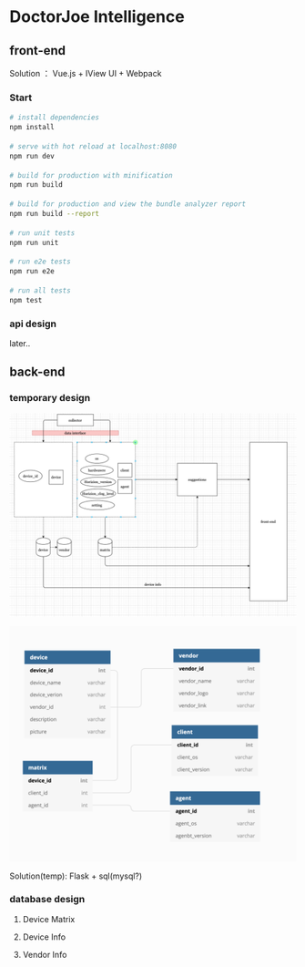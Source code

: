 # DoctorJoe Intelligence

## front-end
Solution ： Vue.js + IView UI + Webpack

### Start
``` bash
# install dependencies
npm install

# serve with hot reload at localhost:8080
npm run dev

# build for production with minification
npm run build

# build for production and view the bundle analyzer report
npm run build --report

# run unit tests
npm run unit

# run e2e tests
npm run e2e

# run all tests
npm test
```

###  api design
later..

## back-end

### temporary design
![avatar](./doc_assets/djflow.png)

![avatar](./doc_assets/db-demo.png)

Solution(temp): Flask + sql(mysql?)
### database design

1. Device Matrix
   
2. Device Info
3. Vendor Info

   